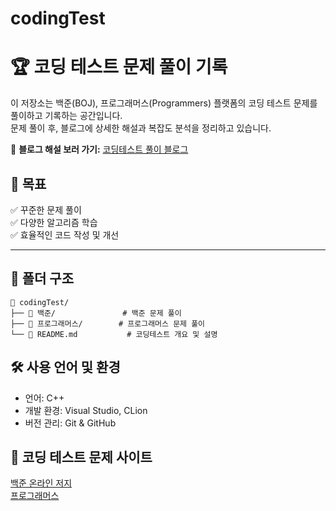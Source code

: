 # codingTest
# 🏆 코딩 테스트 문제 풀이 기록

이 저장소는 백준(BOJ), 프로그래머스(Programmers) 플랫폼의 코딩 테스트 문제를 풀이하고 기록하는 공간입니다.  
문제 풀이 후, 블로그에 상세한 해설과 복잡도 분석을 정리하고 있습니다.

📌 **블로그 해설 보러 가기:** [코딩테스트 풀이 블로그](https://velog.io/@hani345/posts?tag=%EC%BD%94%EB%94%A9%ED%85%8C%EC%8A%A4%ED%8A%B8)
 
## 📌 목표
✅ 꾸준한 문제 풀이 <br>
✅ 다양한 알고리즘 학습<br>
✅ 효율적인 코드 작성 및 개선<br>

---

## 📂 폴더 구조

```plaintext
📂 codingTest/
├── 📂 백준/               # 백준 문제 풀이
├── 📂 프로그래머스/        # 프로그래머스 문제 풀이
└── 📜 README.md           # 코딩테스트 개요 및 설명
```

## 🛠 사용 언어 및 환경
- 언어: C++
- 개발 환경: Visual Studio, CLion
- 버전 관리: Git & GitHub

## 📌 코딩 테스트 문제 사이트
[백준 온라인 저지](https://www.acmicpc.net/) <br>
[프로그래머스](https://programmers.co.kr/) <br>
